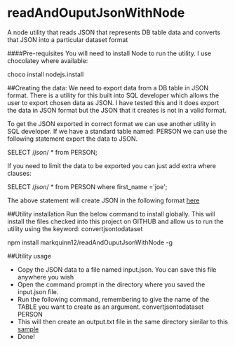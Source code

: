 # readAndOuputJsonWithNode
A node utility that reads JSON that represents DB table data and converts that JSON into a particular dataset format

####Pre-requisites
You will need to install Node to run the utility. I use chocolatey where available:

choco install nodejs.install

##Creating the data:
We need to export data from a DB table in JSON format. There is a utility for this built into SQL developer which allows the user to export chosen data as JSON. I have tested this and it does export the data in JSON format but the JSON that it creates is not in a valid format. 

To get the JSON exported in correct format we can use another utility in SQL developer. If we have a standard table named: PERSON we can use the following statement export the data to JSON.

SELECT /*json*/ * from PERSON;

If you need to limit the data to be exported you can just add extra where clauses:

SELECT /*json*/ * from PERSON where first_name ='joe';

The above statement will create JSON in the following format [here](input.json)

##Utility installation
Run the below command to install globally. This will install the files checked into this project on GITHUB and allow us to run the utility using the keyword: convertjsontodataset

npm install markquinn12/readAndOuputJsonWithNode -g

##Utility usage
- Copy the JSON data to a file named input.json. You can save this file anywhere you wish
- Open the command prompt in the directory where you saved the input.json file.
- Run the following command, remembering to give the name of the TABLE you want to create as an argument.
convertjsontodataset PERSON
- This will then create an output.txt file in the same directory similar to this [sample](output.txt)
- Done!






